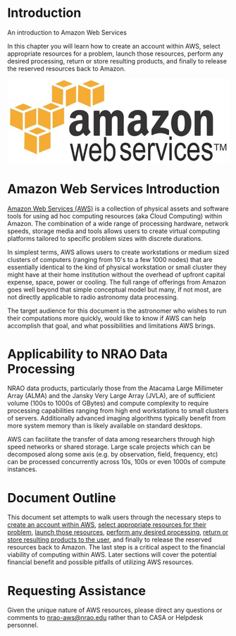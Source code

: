 

# Introduction 

An introduction to Amazon Web Services

In this chapter you will learn how to create an account within AWS, select appropriate resources for a problem, launch those resources, perform any desired processing, return or store resulting products, and finally to release the reserved resources back to Amazon.

![3c5e2909ab2bbc221f7c4669215ce21a70523c54](media/3c5e2909ab2bbc221f7c4669215ce21a70523c54.jpg)

# Amazon Web Services Introduction

[Amazon Web Services (AWS)](https://aws.amazon.com/) is a collection of physical assets and software tools for using ad hoc computing resources (aka Cloud Computing) within Amazon. The combination of a wide range of processing hardware, network speeds, storage media and tools allows users to create virtual computing platforms tailored to specific problem sizes with discrete durations.

In simplest terms, AWS allows users to create workstations or medium sized clusters of computers (ranging from 10\'s to a few 1000 nodes) that are essentially identical to the kind of physical workstation or small cluster they might have at their home institution without the overhead of upfront capital expense, space, power or cooling. The full range of offerings from Amazon goes well beyond that simple conceptual model but many, if not most, are not directly applicable to radio astronomy data processing.

The target audience for this document is the astronomer who wishes to run their computations more quickly, would like to know if AWS can help accomplish that goal, and what possibilities and limitations AWS brings.

# Applicability to NRAO Data Processing

NRAO data products, particularly those from the Atacama Large Millimeter Array (ALMA) and the Jansky Very Large Array (JVLA), are of sufficient volume (100s to 1000s of GBytes) and compute complexity to require processing capabilities ranging from high end workstations to small clusters of servers. Additionally advanced imaging algorithms typically benefit from more system memory than is likely available on standard desktops.

AWS can facilitate the transfer of data among researchers through high speed networks or shared storage. Large scale projects which can be decomposed along some axis (e.g. by observation, field, frequency, etc) can be processed concurrently across 10s, 100s or even 1000s of compute instances.

# Document Outline

This document set attempts to walk users through the necessary steps to [create an account within AWS](https://casa.nrao.edu/casadocs-devel/stable/usingcasa/casa-on-amazon-web-services/account-and-user-setup), [select appropriate resources for their problem](https://casa.nrao.edu/casadocs-devel/stable/usingcasa/casa-on-amazon-web-services/amazon-machine-images), [launch those resources](https://casa.nrao.edu/casadocs-devel/stable/usingcasa/casa-on-amazon-web-services/amazon-machine-images), [perform any desired processing](https://casa.nrao.edu/casadocs-devel/stable/usingcasa/casa-on-amazon-web-services/instances), [return or store resulting products to the user](https://casa.nrao.edu/casadocs-devel/stable/usingcasa/casa-on-amazon-web-services/storage), and finally to release the reserved resources back to Amazon. The last step is a critical aspect to the financial viability of computing within AWS.  Later sections will cover the potential financial benefit and possible pitfalls of utilizing AWS resources.

# Requesting Assistance

Given the unique nature of AWS resources, please direct any questions or comments to [nrao-aws\@nrao.edu](mailto:nrao-aws@nrao.edu?subject=AWS%20Questions/Comments "AWS Questions/Comments") rather than to CASA or Helpdesk personnel.


